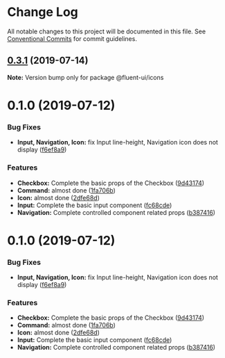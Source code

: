 # Change Log

All notable changes to this project will be documented in this file.
See [Conventional Commits](https://conventionalcommits.org) for commit guidelines.

## [0.3.1](https://github.com/chenyueban/fluent-ui/compare/@fluent-ui/icons@0.3.0...@fluent-ui/icons@0.3.1) (2019-07-14)

**Note:** Version bump only for package @fluent-ui/icons





# 0.1.0 (2019-07-12)


### Bug Fixes

* **Input, Navigation, Icon:** fix Input line-height, Navigation icon does not display ([f6ef8a9](https://github.com/chenyueban/fluent-ui/commit/f6ef8a9))


### Features

* **Checkbox:** Complete the basic props of the Checkbox ([9d43174](https://github.com/chenyueban/fluent-ui/commit/9d43174))
* **Command:** almost done ([1fa706b](https://github.com/chenyueban/fluent-ui/commit/1fa706b))
* **Icon:** almost done ([2dfe68d](https://github.com/chenyueban/fluent-ui/commit/2dfe68d))
* **Input:** Complete the basic input component ([fc68cde](https://github.com/chenyueban/fluent-ui/commit/fc68cde))
* **Navigation:** Complete controlled component related props ([b387416](https://github.com/chenyueban/fluent-ui/commit/b387416))





# 0.1.0 (2019-07-12)


### Bug Fixes

* **Input, Navigation, Icon:** fix Input line-height, Navigation icon does not display ([f6ef8a9](https://github.com/chenyueban/fluent-ui/commit/f6ef8a9))


### Features

* **Checkbox:** Complete the basic props of the Checkbox ([9d43174](https://github.com/chenyueban/fluent-ui/commit/9d43174))
* **Command:** almost done ([1fa706b](https://github.com/chenyueban/fluent-ui/commit/1fa706b))
* **Icon:** almost done ([2dfe68d](https://github.com/chenyueban/fluent-ui/commit/2dfe68d))
* **Input:** Complete the basic input component ([fc68cde](https://github.com/chenyueban/fluent-ui/commit/fc68cde))
* **Navigation:** Complete controlled component related props ([b387416](https://github.com/chenyueban/fluent-ui/commit/b387416))
